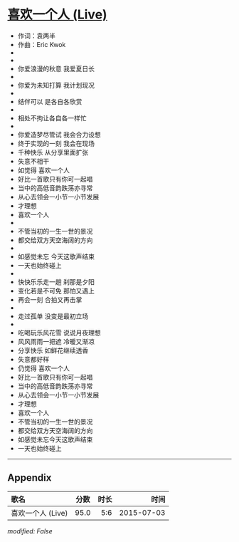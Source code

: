 # [喜欢一个人 (Live)](https://music.163.com/song?id=34509412)

* 作词：袁两半
* 作曲：Eric Kwok
*
*
* 你爱浪漫的秋意 我爱夏日长
* 
* 你爱为未知打算 我计划现况
* 
* 结伴可以 是各自各欣赏
* 
* 相处不拘让各自各一样忙
* 
* 你爱造梦尽管试 我会合力设想
* 终于实现的一刻 我会在现场
* 千种快乐 从分享里面扩张
* 失意不相干
* 如觉得 喜欢一个人
* 好比一首歌只有你可一起唱
* 当中的高低音韵跌荡亦寻常
* 从心去领会一小节一小节发展
* 才理想
* 喜欢一个人
* 
* 不管当初的一生一世的景况
* 都交给双方天空海阔的方向
* 
* 如感觉未忘 今天这歌声结束
* 一天也始终碰上
* 
* 快快乐乐走一趟 刹那是夕阳
* 变化若是不可免 那怕又遇上
* 再会一刻 合拍又再击掌
* 
* 走过孤单 没变是最初立场
* 
* 吃喝玩乐风花雪 说说月夜理想
* 风风雨雨一把遮 冷暖又渐凉
* 分享快乐 如鲜花继续透香
* 失意都好样
* 仍觉得 喜欢一个人
* 好比一首歌只有你可一起唱
* 当中的高低音韵跌荡亦寻常
* 从心去领会一小节一小节发展
* 才理想
* 喜欢一个人
* 不管当初的一生一世的景况
* 都交给双方天空海阔的方向
* 如感觉未忘今天这歌声结束
* 一天也始终碰上


---

## Appendix

|歌名|分数|时长|时间|
|:---|:---:|---:|---:|
|喜欢一个人 (Live)|95.0|5:6|2015-07-03

*modified: False*